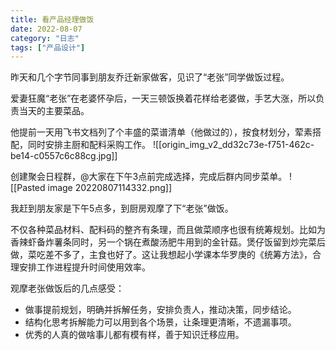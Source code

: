```yaml
---
title: 看产品经理做饭
date: 2022-08-07
category: "日志"
tags: ["产品设计"]
---
```

昨天和几个字节同事到朋友乔迁新家做客，见识了“老张”同学做饭过程。

爱妻狂魔“老张”在老婆怀孕后，一天三顿饭换着花样给老婆做，手艺大涨，所以负责当天的主要菜品。

他提前一天用飞书文档列了个丰盛的菜谱清单（他做过的），按食材划分，荤素搭配，同时安排主厨和配料采购工作。
![[origin_img_v2_dd32c73e-f751-462c-be14-c0557c6c88cg.jpg]]

创建聚会日程群，@大家在下午3点前完成选择，完成后群内同步菜单。
![[Pasted image 20220807114332.png]]

我赶到朋友家是下午5点多，到厨房观摩了下“老张”做饭。

不仅各种菜品材料、配料码的整齐有条理，而且做菜顺序也很有统筹规划。比如为香辣虾备炸薯条同时，另一个锅在煮酸汤肥牛用到的金针菇。煲仔饭留到炒完菜后做，菜吃差不多了，主食也好了。这让我想起小学课本华罗庚的《统筹方法》，合理安排工作进程提升时间使用效率。

观摩老张做饭后的几点感受：
- 做事提前规划，明确并拆解任务，安排负责人，推动决策，同步结论。
- 结构化思考拆解能力可以用到各个场景，让条理更清晰，不遗漏事项。
- 优秀的人真的做啥事儿都有模有样，善于知识迁移应用。